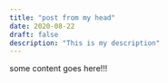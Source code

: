 ```yaml
---
title: "post from my head"
date: 2020-08-22
draft: false
description: "This is my description"
---
```


some content goes here!!!
